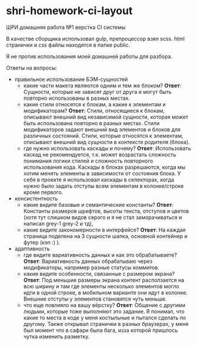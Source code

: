 # shri-homework-ci-layout
ШРИ домашняя работа №1 верстка CI системы

В качестве сборщика использовал gulp, препроцессор взял scss.
html странички и css файлы находятся в папке public.

Я не против использования моей домашней работы для разбора.

Ответы на вопросы:

- правильное использование БЭМ-сущностей
  - какие части макета являются одним и тем же блоком?
    **Ответ**: Сущности, которые не зависят друг от друга и могут быть повторно использованы в разных местах.
  - какие стили относятся к блокам, а какие к элементам и модификаторам?
    **Ответ**: Стили, относящиеся к блокам, описывают внешний вид независимой сущности, которая может быть использована повторно в разных местах. Стили модификаторов задают внешний вид элементов и блоков для различных состояний. Стили, которые относятся к элементам, описывают внешний вид сущности в контексте родителя (блока).
  - где нужно использовать каскады и почему?
     **Ответ**: Использовать каскад не рекомендуется, т.к. может возрастать сложность понимания логики стилей и сложность повторного использования кода. Каскады в блоках разрешаются, когда мы хотим менять элементы в зависимости от состояния блока. У себя в проекте я использовал каскады в селекторах, когда нужно было задать отступы всем элементам в колонке/строке кроме первого.
- консистентность
  - какие видите базовые и семантические константы?
      **Ответ**: Константы размеров шрифтов, высоты текста, отступов и цветов (хотя тут слишком видов серого и я не стал заморачиваться и написал grey-1 grey-2 и тд), 
  - какие видите закономерности в интерфейсе?
      **Ответ**: На каждая страница поделена на 3 сущности шапка, основной контейнер и футер (кэп :) ).
- адаптивность
  - где видите вариативность данных и как это обрабатываете?
      **Ответ**: Вариативность данных обрабатываю через модификаторы, например разные статусы коммитов.
  - какие видите особенности, связанные с размером экрана?
      **Ответ**: Под меньшие размеры экрана контент расползается на всю ширину и там где элементы несколько элементов могло идти в одной строке, в мобильном варианте они идут в колонке. Внешние отступы у элементов становятся чуть меньше.
  - что еще повлияло на вашу вёрстку?
      **Ответ**: Общение с другими людьми, которые тоже выполняют это задание. Я понимал, что какие то места в коде у меня костыльные и пытался сделать по другому. Также открывал странички в разных браузерах, у меня был момент что в сафари была бага, изза которой пришлось чутка изменить разметку.


